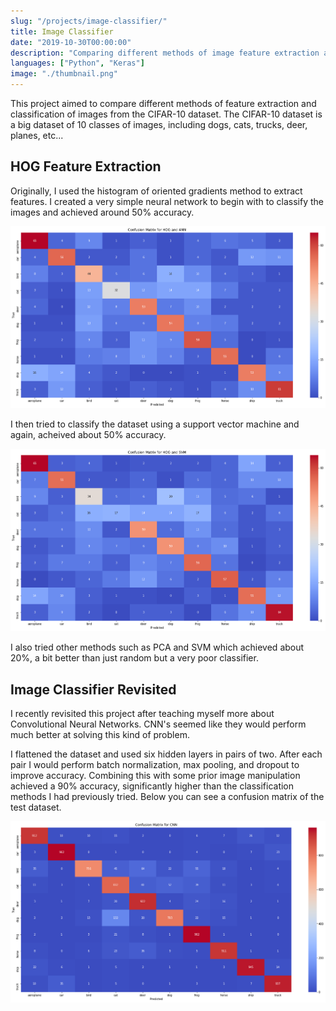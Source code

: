 ```yaml
---
slug: "/projects/image-classifier/"
title: Image Classifier
date: "2019-10-30T00:00:00"
description: "Comparing different methods of image feature extraction and classification on the CIFAR-10 dataset."
languages: ["Python", "Keras"]
image: "./thumbnail.png"
---
```


This project aimed to compare different methods of feature extraction and classification of images from the CIFAR-10 dataset. The CIFAR-10 dataset is a big dataset of 10 classes of images, including dogs, cats, trucks, deer, planes, etc...

## HOG Feature Extraction

Originally, I used the histogram of oriented gradients method to extract features. I created a very simple neural network to begin with to classify the images and achieved around 50% accuracy.

![HOGANN](./HOGANN.png)

I then tried to classify the dataset using a support vector machine and again, acheived about 50% accuracy.

![HOGSVM](./HOGSVM.png)

I also tried other methods such as PCA and SVM which achieved about 20%, a bit better than just random but a very poor classifier.

## Image Classifier Revisited

I recently revisited this project after teaching myself more about Convolutional Neural Networks. CNN's seemed like they would perform much better at solving this kind of problem.

I flattened the dataset and used six hidden layers in pairs of two. After each pair I would perform batch normalization, max pooling, and dropout to improve accuracy. Combining this with some prior image manipulation achieved a 90% accuracy, significantly higher than the classification methods I had previously tried. Below you can see a confusion matrix of the test dataset. 

![CNN](./cnn.png)